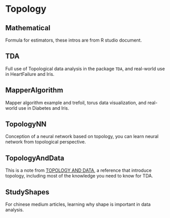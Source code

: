 # Topology

## Mathematical
Formula for estimators, these intros are from R studio document.

## TDA
Full use of Topological data analysis in the package `TDA`, and real-world use in HeartFailure and Iris.

## MapperAlgorithm
Mapper algorithm example and trefoil, torus data visualization, and real-world use in Diabetes and Iris.

## TopologyNN
Conception of a neural network based on topology, you can learn neural network from topological perspective.

## TopologyAndData
This is a note from [TOPOLOGY AND DATA](https://www.ams.org/journals/bull/2009-46-02/S0273-0979-09-01249-X/S0273-0979-09-01249-X.pdf), a reference that introduce topology, including most of the knowledge you need to know for TDA.

## StudyShapes
For chinese medium articles, learning why shape is important in data analysis.